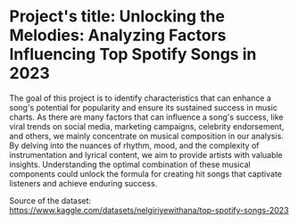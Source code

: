 # Project's title: Unlocking the Melodies: Analyzing Factors Influencing Top Spotify Songs in 2023

The goal of this project is to identify characteristics that can enhance a song's potential for popularity and ensure its sustained success in music charts. As there are many factors that can influence a song's success, like viral trends on social media, marketing campaigns, celebrity endorsement, and others, we mainly concentrate on musical composition in our analysis. By delving into the nuances of rhythm, mood, and the complexity of instrumentation and lyrical content, we aim to provide artists with valuable insights. Understanding the optimal combination of these musical components could unlock the formula for creating hit songs that captivate listeners and achieve enduring success.

Source of the dataset: https://www.kaggle.com/datasets/nelgiriyewithana/top-spotify-songs-2023
